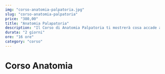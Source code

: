 ```yaml
---
img: "corso-anatomia-palpatoria.jpg"
slug: "corso-anatomia-palpatoria"
price: "380,00"
title: "Anatomia Palapatoria"
description: "Il Corso di Anatomia Palpatoria ti mostrerà cosa accade all'interno del corpo, com'è strutturato, quali stimoli positivi o negativi si possono provocare, come si può indurre in modo concreto uno stato di benessere, o come invece, si può “trasformare” uno stato di malessere in benessere, concetti importanti per ogni massaggiatore. La conoscenza dell'anatomia e della fisiologia umana rappresenta inoltre grande affidabilità e professionalità da parte dell'operatore nei confronti della persona con cui interagisce."
durata: "2 giorni"
ore: "16 ore"
category: "corso"
---
```


# Corso Anatomia
